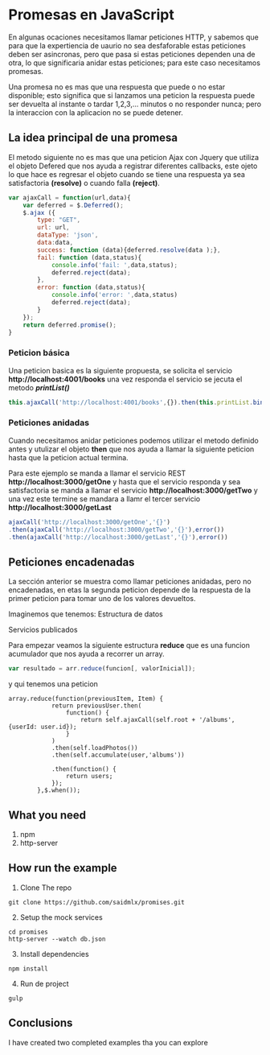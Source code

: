 # Promesas en JavaScript
En algunas ocaciones necesitamos llamar peticiones HTTP, y sabemos que para que la expertiencia de uaurio no sea desfaforable estas peticiones deben ser asincronas, pero que pasa si estas peticiones dependen una de otra, lo que significaria anidar estas peticiones; para este caso necesitamos promesas.

Una promesa no es mas que una respuesta que puede o no estar disponible; esto significa que si lanzamos una peticion la respuesta puede ser devuelta al instante o tardar 1,2,3,... minutos o no responder nunca; pero la interaccion con la aplicacion no se puede detener.

## La idea principal de una promesa 
El metodo siguiente no es mas que una peticion Ajax con Jquery que utiliza el objeto Defered que nos ayuda a registrar diferentes callbacks, este ojeto lo que hace es regresar el objeto cuando se tiene una respuesta ya sea satisfactoria **(resolve)** o cuando falla **(reject)**.

```javascript
var ajaxCall = function(url,data){
	var deferred = $.Deferred();
	$.ajax ({
	   	type: "GET",
	   	url: url,
	   	dataType: 'json', 
	   	data:data,
	   	success: function (data){deferred.resolve(data );},
	   	fail: function (data,status){ 
	   		console.info('fail: ',data,status);
	   		deferred.reject(data); 
	   	},
	   	error: function (data,status){ 
	   		console.info('error: ',data,status)
	   		deferred.reject(data); 
	   	}
	});
	return deferred.promise();
}
```
### Peticion básica

Una peticion basica es la siguiente propuesta, se solicita el servicio **http://localhost:4001/books** una vez responda el servicio se jecuta el metodo **_printList()_**
``` Javascript
this.ajaxCall('http://localhost:4001/books',{}).then(this.printList.bind(this));
```

### Peticiones anidadas
Cuando necesitamos anidar peticiones podemos utilizar el metodo definido antes y utulizar el objeto **then** que nos ayuda a llamar la siguiente peticion hasta que la peticion actual termina.

Para este ejemplo se manda a llamar el servicio REST **http://localhost:3000/getOne** y hasta que el servicio responda y sea satisfactoria se manda a llamar el servicio **http://localhost:3000/getTwo** y una vez este termine se mandara a llamr el tercer servicio  **http://localhost:3000/getLast**  

```javascript
ajaxCall('http://localhost:3000/getOne','{}')
.then(ajaxCall('http://localhost:3000/getTwo','{}'),error())
.then(ajaxCall('http://localhost:3000/getLast','{}'),error())
```

## Peticiones encadenadas
La sección anterior se muestra como llamar peticiones anidadas, pero no encadenadas, en etas la segunda peticion depende de la respuesta de la primer peticion para tomar uno de los valores devueltos. 

Imaginemos que tenemos:
Estructura de datos

Servicios publicados 

Para empezar veamos la siguiente estructura **reduce** que es una funcion acumulador que nos ayuda a recorrer un array.  
```javascript
var resultado = arr.reduce(funcion[, valorInicial]);
```
y qui tenemos una peticion 

```
array.reduce(function(previousItem, Item) {
	  		return previousUser.then(
	  			function() {
	          		return self.ajaxCall(self.root + '/albums', {userId: user.id});
	      		}
	      	)
	      	.then(self.loadPhotos())	
	  		.then(self.accumulate(user,'albums'))

	  		.then(function() {
	            return users;
	        });
	  	},$.when());
```

## What you need
1. npm
2. http-server

## How run the example

1. Clone The repo
```
git clone https://github.com/saidmlx/promises.git
```
2. Setup the mock services 
```
cd promises
http-server --watch db.json
```
3. Install dependencies
```
npm install
```
4. Run de project
```
gulp
```



## Conclusions
I have created two completed examples tha you can explore 



